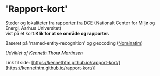 <h1>'Rapport-kort'</h1>

<p>Steder og lokaliteter fra <a href="https://dce.au.dk/udgivelser" target="_blank" style="color: inherit;">rapporter fra DCE</a> (Nationalt Center for Miljø og Energi, Aarhus Universitet)<br>vist på et kort.<b>Klik for at se område og rapporter.</b></p>
<p>Baseret på 'named-entity-recognition' og geocoding (<a href="https://nominatim.org/" target="_blank" style="color: inherit;">Nominatim</a>)</p>
<i><p>Udviklet af <a href="https://github.com/KennethTM" target="_blank" style="color: inherit;">Kenneth Thorø Martinsen</a></i>

Link til side: [https://kennethtm.github.io/rapport-kort/](https://kennethtm.github.io/rapport-kort/)]
